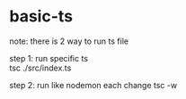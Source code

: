 # basic-ts

note: 
there is 2 way to run ts file

step 1: run specific ts  
tsc ./src/index.ts

step 2: run like nodemon each change 
tsc -w
